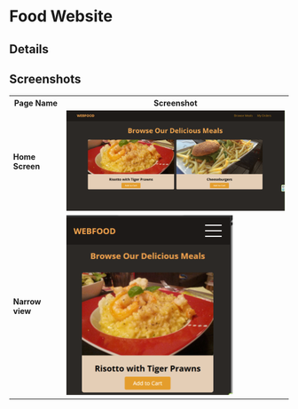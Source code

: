 # Food Website

## Details

## Screenshots
<table>
  <tr>
    <th>Page Name</th>
    <th>Screenshot</th>
  </tr>
  <tr>
    <td><strong>Home Screen</strong></td>
    <td><img src="screenshots/home.png"  width="500"></td>
  </tr>
   <tr>
    <td><strong>Narrow view</strong></td>
    <td><img src="screenshots/narrow.png" width="300"></td>
  </tr>
  
 
</table>
